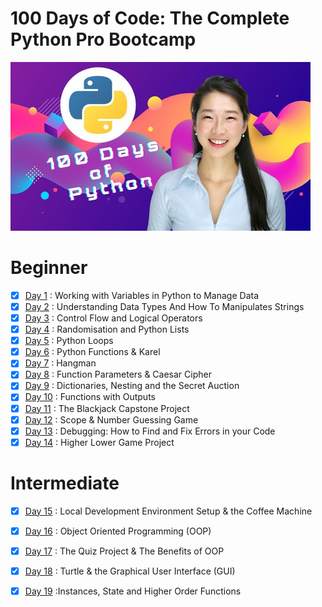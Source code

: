 # 100 Days of Code: The Complete Python Pro Bootcamp

![100 Days Of Code](./images/100days-of-code.jpg)
# Beginner
- [x] [Day 1] : Working with Variables in Python to Manage Data
- [x] [Day 2] : Understanding Data Types And How To Manipulates Strings
- [x] [Day 3] : Control Flow and Logical Operators  
- [x] [Day 4] : Randomisation and Python Lists
- [x] [Day 5] : Python Loops
- [x] [Day 6] : Python Functions & Karel 
- [x] [Day 7] : Hangman   
- [x] [Day 8] : Function Parameters & Caesar Cipher  
- [x] [Day 9] : Dictionaries, Nesting and the Secret Auction
- [x] [Day 10] : Functions with Outputs  
- [x] [Day 11] : The Blackjack Capstone Project  
- [x] [Day 12] : Scope & Number Guessing Game  
- [x] [Day 13] : Debugging: How to Find and Fix Errors in your Code 
- [x] [Day 14] : Higher Lower Game Project  

#  Intermediate  
- [x] [Day 15] : Local Development Environment Setup & the Coffee Machine  
- [x] [Day 16] : Object Oriented Programming (OOP)  
- [x] [Day 17] : The Quiz Project & The Benefits of OOP  
- [x] [Day 18] : Turtle & the Graphical User Interface (GUI)  
- [x] [Day 19] :Instances, State and Higher Order Functions  












<!-- repository Link  -->
[Day 1]:https://github.com/themilon/100-Days-Python/tree/main/Day-01
[Day 2]:https://github.com/themilon/100-Days-Python/tree/main/Day-02
[Day 3]:https://github.com/themilon/100-Days-Python/tree/main/Day-03
[Day 4]:https://github.com/themilon/100-Days-Python/tree/main/Day-04
[Day 5]:https://github.com/themilon/100-Days-Python/tree/main/Day-05
[Day 6]:https://github.com/themilon/100-Days-Python/tree/main/Day-06
[Day 7]:https://github.com/themilon/100-Days-Python/tree/main/Day-07
[Day 8]:https://github.com/themilon/100-Days-Python/tree/main/Day-08
[Day 9]:https://github.com/themilon/100-Days-Python/tree/main/Day-09
[Day 10]:https://github.com/themilon/100-Days-Python/tree/main/Day-10
[Day 11]:https://github.com/themilon/100-Days-Python/tree/main/Day-11
[Day 12]:https://github.com/themilon/100-Days-Python/tree/main/Day-12
[Day 13]:https://github.com/themilon/100-Days-Python/tree/main/Day-13
[Day 14]:https://github.com/themilon/100-Days-Python/tree/main/Day-14
[Day 15]:https://github.com/themilon/100-Days-Python/tree/main/Day-15
[Day 16]:https://github.com/themilon/100-Days-Python/tree/main/Day-16
[Day 17]:https://github.com/themilon/100-Days-Python/tree/main/Day-17
[Day 18]:https://github.com/themilon/100-Days-Python/tree/main/Day-18
[Day 19]:https://github.com/themilon/100-Days-Python/tree/main/Day-19